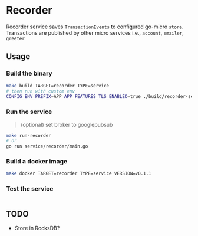 # Recorder

Recorder service saves `TransactionEvents` to configured go-micro `store`.
Transactions are published by other micro services i.e., `account`, `emailer`, `greeter`

## Usage

### Build the binary

```bash
make build TARGET=recorder TYPE=service
# then run with custom env
CONFIG_ENV_PREFIX=APP APP_FEATURES_TLS_ENABLED=true ./build/recorder-service
```

### Run the service

> (optional) set broker to googlepubsub

```bash
make run-recorder
# or
go run service/recorder/main.go
```

### Build a docker image

```bash
make docker TARGET=recorder TYPE=service VERSION=v0.1.1
```

### Test the service

```bash
```


## TODO
- Store in RocksDB?
